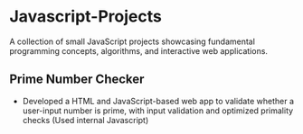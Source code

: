 # Javascript-Projects
A collection of small JavaScript projects showcasing fundamental programming concepts, algorithms, and interactive web applications.

## **Prime Number Checker**
- Developed a HTML and JavaScript-based web app to validate whether a user-input number is prime, with input validation and optimized primality checks (Used internal Javascript)
